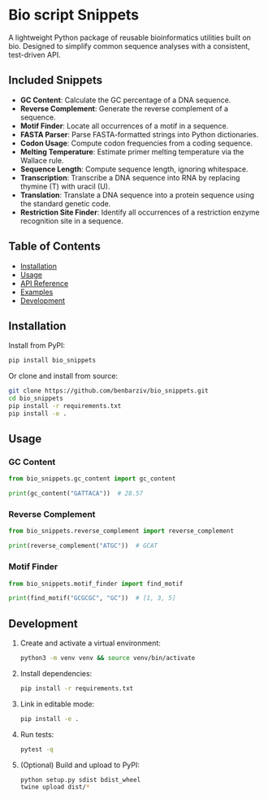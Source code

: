 # Bio script Snippets





A lightweight Python package of reusable bioinformatics utilities built on bio. Designed to simplify common sequence analyses with a consistent, test-driven API.

## Included Snippets

* **GC Content**: Calculate the GC percentage of a DNA sequence.
* **Reverse Complement**: Generate the reverse complement of a sequence.
* **Motif Finder**: Locate all occurrences of a motif in a sequence.
* **FASTA Parser**: Parse FASTA-formatted strings into Python dictionaries.
* **Codon Usage**: Compute codon frequencies from a coding sequence.
* **Melting Temperature**: Estimate primer melting temperature via the Wallace rule.
* **Sequence Length**: Compute sequence length, ignoring whitespace.
* **Transcription**: Transcribe a DNA sequence into RNA by replacing thymine (T) with uracil (U).
* **Translation**: Translate a DNA sequence into a protein sequence using the standard genetic code.
* **Restriction Site Finder**: Identify all occurrences of a restriction enzyme recognition site in a sequence.


## Table of Contents

* [Installation](#installation)
* [Usage](#usage)
* [API Reference](#api-reference)
* [Examples](#examples)
* [Development](#development)


## Installation

Install from PyPI:

```bash
pip install bio_snippets
```

Or clone and install from source:

```bash
git clone https://github.com/benbarziv/bio_snippets.git
cd bio_snippets
pip install -r requirements.txt
pip install -e .
```

## Usage

### GC Content

```python
from bio_snippets.gc_content import gc_content

print(gc_content("GATTACA"))  # 28.57
```

### Reverse Complement

```python
from bio_snippets.reverse_complement import reverse_complement

print(reverse_complement("ATGC"))  # GCAT
```

### Motif Finder

```python
from bio_snippets.motif_finder import find_motif

print(find_motif("GCGCGC", "GC"))  # [1, 3, 5]
```


## Development

1. Create and activate a virtual environment:

   ```bash
   python3 -m venv venv && source venv/bin/activate
   ```
2. Install dependencies:

   ```bash
   pip install -r requirements.txt
   ```
3. Link in editable mode:

   ```bash
   pip install -e .
   ```
4. Run tests:

   ```bash
   pytest -q
   ```
5. (Optional) Build and upload to PyPI:

   ```bash
   python setup.py sdist bdist_wheel
   twine upload dist/*
   ```

